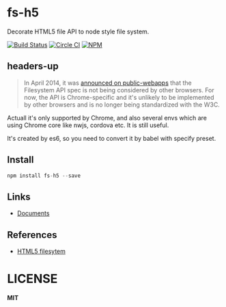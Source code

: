 # fs-h5
Decorate HTML5 file API to node style file system. 

[![Build Status](https://travis-ci.org/wangpin34/fs-h5.svg)](https://travis-ci.org/wangpin34/fs-h5)
[![Circle CI](https://circleci.com/gh/driftyco/fs-h5.svg?style=svg)](https://circleci.com/gh/driftyco/fs-h5)
[![NPM](https://nodei.co/npm/fs-h5.png?stars&downloads)](https://nodei.co/npm/fs-h5/)

## headers-up
>In April 2014, it was [announced on public-webapps](http://lists.w3.org/Archives/Public/public-webapps/2014AprJun/0010.html) that the Filesystem API spec is not being considered by other browsers. For now, the API is Chrome-specific and it's unlikely to be implemented by other browsers and is no longer being standardized with the W3C.

Actuall it's only supported by Chrome, and also several envs which are using Chrome core like nwjs, cordova etc. It is still useful.

It's created by es6, so you need to convert it by babel with specify preset.

## Install

```javascript
npm install fs-h5 --save
```


## Links

* [Documents](https://github.com/wangpin34/fs-h5/wiki)
    

## References
* [HTML5 filesytem](http://www.html5rocks.com/en/tutorials/file/filesystem/)

# LICENSE
**MIT**